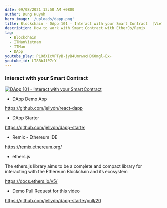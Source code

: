 ```yaml
---
date: 09/08/2021 12:50 AM +0800
author: Dung Huynh
hero_image: '/uploads/dapp.png'
title: Blockchain - DApp 101 - Interact with your Smart Contract  [Vietnamese]
description: How to work with Smart Contract with EtherJs/Remix
tag:
  - Blockchain
  - ITManVietnam
  - ITMan
  - DApp
youtube_play: PLOdXIcVPTyB-jyB4UmrwncHDK0mgl-Ex-
youtube_id: LT8BbJfP7rY
---
```


### Interact with your Smart Contract

[![DApp 101 - Interact with your Smart Contract](https://img.youtube.com/vi/LT8BbJfP7rY/0.jpg)](https://www.youtube.com/watch?v=LT8BbJfP7rY)

- DApp Demo App

https://github.com/jellydn/react-dapp

- DApp Starter

https://github.com/jellydn/dapp-starter

- Remix - Ethereum IDE

https://remix.ethereum.org/

- ethers.js

The ethers.js library aims to be a complete and compact library for interacting with the Ethereum Blockchain and its ecosystem

https://docs.ethers.io/v5/

- Demo Pull Request for this video

https://github.com/jellydn/dapp-starter/pull/20
